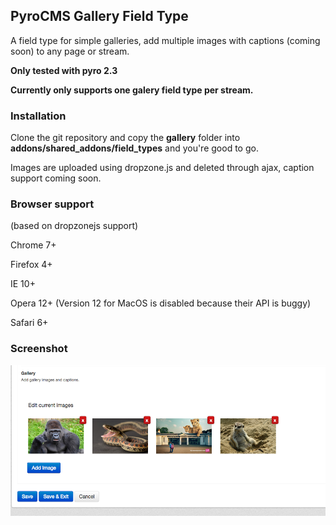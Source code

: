 ## PyroCMS Gallery Field Type

A field type for simple galleries, add multiple images with captions (coming soon) to any page or stream.

**Only tested with pyro 2.3**

**Currently only supports one galery field type per stream.**

### Installation

Clone the git repository and copy the **gallery** folder into **addons/shared_addons/field_types** and you're good to go.

Images are uploaded using dropzone.js and deleted through ajax, caption support coming soon.

### Browser support

(based on dropzonejs support)

Chrome 7+

Firefox 4+

IE 10+

Opera 12+ (Version 12 for MacOS is disabled because their API is buggy)

Safari 6+

### Screenshot

![alt text](/gallery.png "Gallery Screenshot")